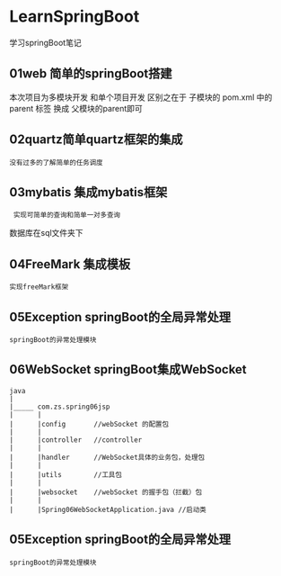 # LearnSpringBoot
学习springBoot笔记

## 01web 简单的springBoot搭建  
  本次项目为多模块开发 和单个项目开发 区别之在于 子模块的 pom.xml 中的 parent 标签 换成 父模块的parent即可
  
  
## 02quartz简单quartz框架的集成  
    没有过多的了解简单的任务调度
    

## 03mybatis 集成mybatis框架 
     实现可简单的查询和简单一对多查询  
  数据库在sql文件夹下
  
## 04FreeMark 集成模板
    实现freeMark框架

## 05Exception springBoot的全局异常处理
    springBoot的异常处理模块
 
## 06WebSocket springBoot集成WebSocket
    java
    |
    |_____ com.zs.spring06jsp
    |      |
    |      |config       //webSocket 的配置包
    |      |
    |      |controller   //controller
    |      |
    |      |handler      //WebSocket具体的业务包，处理包
    |      |
    |      |utils        //工具包
    |      |
    |      |websocket    //webSocket 的握手包（拦截）包
    |      |
    |      |Spring06WebSocketApplication.java //启动类
    
    
    
## 05Exception springBoot的全局异常处理
    springBoot的异常处理模块
    
